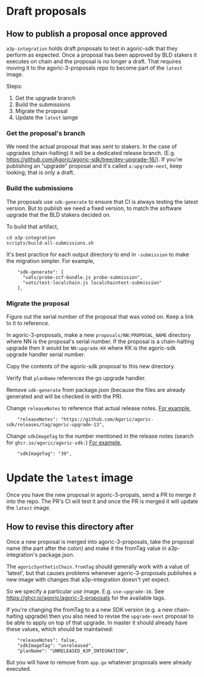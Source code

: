 # Draft proposals

## How to publish a proposal once approved

`a3p-integration` holds draft proposals to test in agoric-sdk that they perform
as expected. Once a proposal has been approved by BLD stakers it executes on
chain and the proposal is no longer a draft. That requires moving it to the
agoric-3-proposals repo to become part of the `latest` image.

Steps:
1. Get the upgrade branch
2. Build the submissions
3. Migrate the proposal
4. Update the `latest` iamge

### Get the proposal's branch

We need the actual proposal that was sent to stakers. In the case of upgrades
(chain-halting) it will be a dedicated release branch. (E.g.
https://github.com/Agoric/agoric-sdk/tree/dev-upgrade-16/). If you're
publishing an "upgrade" proposal and it's called `a:upgrade-next`, keep looking;
that is only a draft.

### Build the submissions

The proposals use `sdk-generate` to ensure that CI is always testing the latest
version. But to publish we need a fixed version, to match the software upgrade
that the BLD stakers decided on.

To build that artifact,
```
cd a3p-integration
scripts/build-all-submissions.sh
```

It's best practice for each output directory to end in `-submission` to make the
migration simpler. For example,
```
    "sdk-generate": [
      "vats/probe-zcf-bundle.js probe-submission",
      "vats/test-localchain.js localchaintest-submission"
    ],
```

### Migrate the proposal

Figure out the serial number of the proposal that was voted on. Keep a link to
it to reference. 

In agoric-3-proposals, make a new `proposals/NN:PROPOSAL_NAME` directory where
NN is the proposal's serial number. If the proposal is a chain-halting upgrade
then it would be `NN:upgrade-KK` where KK is the agoric-sdk upgrade handler
serial number.

Copy the contents of the agoric-sdk proposal to this new directory.

Verify that `planName` references the go upgrade handler.

Remove `sdk-generate` from package.json (because the files are already generated
and will be checked in with the PR).

Change `releaseNotes` to reference that actual release notes. [For example](https://github.com/Agoric/agoric-3-proposals/blob/c70cf299b0efc3758991639a03b92cc33867a5bf/proposals/65%3Aupgrade-13/package.json#L3),
```
    "releaseNotes": "https://github.com/Agoric/agoric-sdk/releases/tag/agoric-upgrade-13",
```

Change `sdkImageTag` to the number mentioned in the release notes (search for
`ghcr.io/agoric/agoric-sdk:`) [For example](https://github.com/Agoric/agoric-3-proposals/blob/c70cf299b0efc3758991639a03b92cc33867a5bf/proposals/65%3Aupgrade-13/package.json#L3C1-L4C1),
```
    "sdkImageTag": "39",
```

# Update the `latest` image

Once you have the new proposal in agoric-3-propals, send a PR to merge it into
the repo. The PR's CI will test it and once the PR is merged it will update the
`latest` image.

## How to revise this directory after 

Once a new proposal is merged into agoric-3-proposals, take the proposal name
(the part after the colon) and make it the fromTag value in a3p-integration's
package.json.

The `agoricSyntheticChain.fromTag` should generally work with a value of 'latest',
but that causes problems whenever agoric-3-proposals publishes a new image with changes
that a3p-integration doesn't yet expect.

So we specify a particular *use* image. E.g. `use-upgrade-16`.
See https://ghcr.io/agoric/agoric-3-proposals for the available tags.

If you're changing the fromTag to a a new SDK version (e.g. a new chain-halting
upgrade) then you also need to revise the `upgrade-next` proposal to be able to
apply on top of that upgrade. In master it should already have these values,
which should be maintained:
```
    "releaseNotes": false,
    "sdkImageTag": "unreleased",
    "planName": "UNRELEASED_A3P_INTEGRATION",
```

But you will have to remove from `app.go` whatever proposals were already executed.
